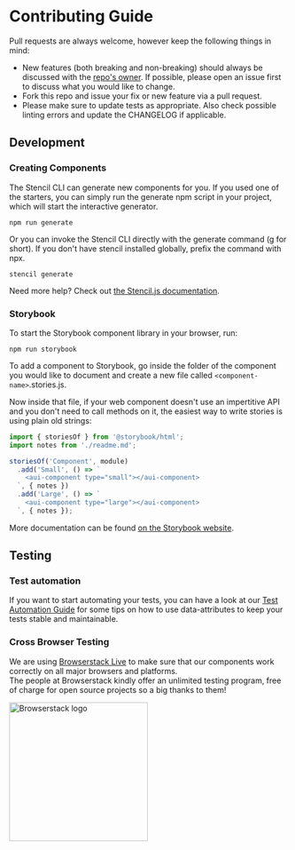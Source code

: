 # Contributing Guide

Pull requests are always welcome, however keep the following things in mind:

- New features (both breaking and non-breaking) should always be discussed with the [repo's owner](README.md/#support). If possible, please open an issue first to discuss what you would like to change.
- Fork this repo and issue your fix or new feature via a pull request.
- Please make sure to update tests as appropriate. Also check possible linting errors and update the CHANGELOG if applicable.

## Development

### Creating Components

The Stencil CLI can generate new components for you. If you used one of the starters, you can simply run the generate npm script in your project, which will start the interactive generator.

```shell
npm run generate
```

Or you can invoke the Stencil CLI directly with the generate command (g for short). If you don't have stencil installed globally, prefix the command with npx.

```shell
stencil generate
```

Need more help? Check out [the Stencil.js documentation](https://stenciljs.com/docs/my-first-component).

### Storybook

To start the Storybook component library in your browser, run:

```shell
npm run storybook
```

To add a component to Storybook, go inside the folder of the component you would like to document and create a new file called `<component-name>`.stories.js.

Now inside that file, if your web component doesn't use an impertitive API and you don't need to call methods on it, the easiest way to write stories is using plain old strings:

```javascript
import { storiesOf } from '@storybook/html';
import notes from './readme.md';

storiesOf('Component', module)
  .add('Small', () => `
    <aui-component type="small"></aui-component>
  `, { notes })
  .add('Large', () => `
    <aui-component type="large"></aui-component>
  `, { notes });
```

More documentation can be found [on the Storybook website](https://storybook.js.org/docs/basics/introduction/).


## Testing

### Test automation

If you want to start automating your tests, you can have a look at our [Test Automation Guide](./TEST_AUTOMATION.md) for some tips on how to use data-attributes to keep your tests stable and maintainable.

### Cross Browser Testing

We are using [Browserstack Live](https://www.browserstack.com/live) to make sure that our components work correctly on all major browsers and platforms.<br/>
The people at Browserstack kindly offer an unlimited testing program, free of charge for open source projects so a big thanks to them!

<a href="http://browserstack.com/"><img width="250" src="https://cloud.githubusercontent.com/assets/7864462/12837037/452a17c6-cb73-11e5-9f39-fc96893bc9bf.png" alt="Browserstack logo"></a>
